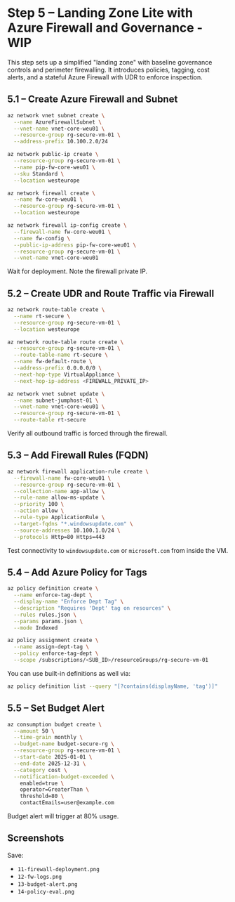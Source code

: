 # Step 5 – Landing Zone Lite with Azure Firewall and Governance  - WIP

This step sets up a simplified "landing zone" with baseline governance controls and perimeter firewalling. It introduces policies, tagging, cost alerts, and a stateful Azure Firewall with UDR to enforce inspection.

## 5.1 – Create Azure Firewall and Subnet

```bash
az network vnet subnet create \
  --name AzureFirewallSubnet \
  --vnet-name vnet-core-weu01 \
  --resource-group rg-secure-vm-01 \
  --address-prefix 10.100.2.0/24

az network public-ip create \
  --resource-group rg-secure-vm-01 \
  --name pip-fw-core-weu01 \
  --sku Standard \
  --location westeurope

az network firewall create \
  --name fw-core-weu01 \
  --resource-group rg-secure-vm-01 \
  --location westeurope

az network firewall ip-config create \
  --firewall-name fw-core-weu01 \
  --name fw-config \
  --public-ip-address pip-fw-core-weu01 \
  --resource-group rg-secure-vm-01 \
  --vnet-name vnet-core-weu01
```

Wait for deployment. Note the firewall private IP.

## 5.2 – Create UDR and Route Traffic via Firewall

```bash
az network route-table create \
  --name rt-secure \
  --resource-group rg-secure-vm-01 \
  --location westeurope

az network route-table route create \
  --resource-group rg-secure-vm-01 \
  --route-table-name rt-secure \
  --name fw-default-route \
  --address-prefix 0.0.0.0/0 \
  --next-hop-type VirtualAppliance \
  --next-hop-ip-address <FIREWALL_PRIVATE_IP>

az network vnet subnet update \
  --name subnet-jumphost-01 \
  --vnet-name vnet-core-weu01 \
  --resource-group rg-secure-vm-01 \
  --route-table rt-secure
```

Verify all outbound traffic is forced through the firewall.

## 5.3 – Add Firewall Rules (FQDN)

```bash
az network firewall application-rule create \
  --firewall-name fw-core-weu01 \
  --resource-group rg-secure-vm-01 \
  --collection-name app-allow \
  --rule-name allow-ms-update \
  --priority 100 \
  --action allow \
  --rule-type ApplicationRule \
  --target-fqdns "*.windowsupdate.com" \
  --source-addresses 10.100.1.0/24 \
  --protocols Http=80 Https=443
```

Test connectivity to `windowsupdate.com` or `microsoft.com` from inside the VM.

## 5.4 – Add Azure Policy for Tags

```bash
az policy definition create \
  --name enforce-tag-dept \
  --display-name "Enforce Dept Tag" \
  --description "Requires 'Dept' tag on resources" \
  --rules rules.json \
  --params params.json \
  --mode Indexed

az policy assignment create \
  --name assign-dept-tag \
  --policy enforce-tag-dept \
  --scope /subscriptions/<SUB_ID>/resourceGroups/rg-secure-vm-01
```

You can use built-in definitions as well via:
```bash
az policy definition list --query "[?contains(displayName, 'tag')]"
```

## 5.5 – Set Budget Alert

```bash
az consumption budget create \
  --amount 50 \
  --time-grain monthly \
  --budget-name budget-secure-rg \
  --resource-group rg-secure-vm-01 \
  --start-date 2025-01-01 \
  --end-date 2025-12-31 \
  --category cost \
  --notification-budget-exceeded \
    enabled=true \
    operator=GreaterThan \
    threshold=80 \
    contactEmails=user@example.com
```

Budget alert will trigger at 80% usage.

## Screenshots

Save:
- `11-firewall-deployment.png`
- `12-fw-logs.png`
- `13-budget-alert.png`
- `14-policy-eval.png`